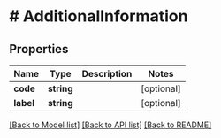 # # AdditionalInformation

## Properties

Name | Type | Description | Notes
------------ | ------------- | ------------- | -------------
**code** | **string** |  | [optional]
**label** | **string** |  | [optional]

[[Back to Model list]](../../README.md#models) [[Back to API list]](../../README.md#endpoints) [[Back to README]](../../README.md)

